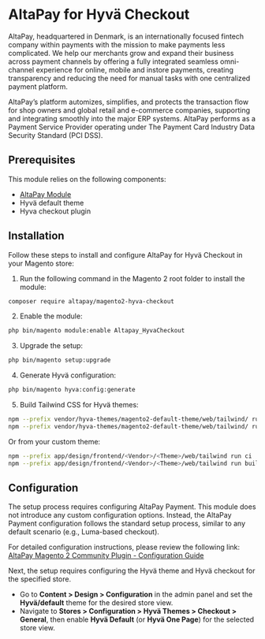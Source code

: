 # AltaPay for Hyvä Checkout

AltaPay, headquartered in Denmark, is an internationally focused fintech company within payments with the mission to make payments less complicated. We help our merchants grow and expand their business across payment channels by offering a fully integrated seamless omni-channel experience for online, mobile and instore payments, creating transparency and reducing the need for manual tasks with one centralized payment platform.

AltaPay’s platform automizes, simplifies, and protects the transaction flow for shop owners and global retail and e-commerce companies, supporting and integrating smoothly into the major ERP systems. AltaPay performs as a Payment Service Provider operating under The Payment Card Industry Data Security Standard (PCI DSS).

## Prerequisites
This module relies on the following components:
- [AltaPay Module](https://github.com/AltaPay/plugin-magento2-community)
- Hyvä default theme
- Hyva checkout plugin

## Installation
Follow these steps to install and configure AltaPay for Hyvä Checkout in your Magento store:

1. Run the following command in the Magento 2 root folder to install the module:
```bash
composer require altapay/magento2-hyva-checkout
``` 
2. Enable the module:
```bash
php bin/magento module:enable Altapay_HyvaCheckout
``` 
3. Upgrade the setup:
```bash
php bin/magento setup:upgrade
```
4. Generate Hyvä configuration:
```bash
php bin/magento hyva:config:generate
```
5. Build Tailwind CSS for Hyvä themes:
```bash
npm --prefix vendor/hyva-themes/magento2-default-theme/web/tailwind/ run ci
npm --prefix vendor/hyva-themes/magento2-default-theme/web/tailwind/ run build-prod
```
Or from your custom theme:
```bash
npm --prefix app/design/frontend/<Vendor>/<Theme>/web/tailwind run ci
npm --prefix app/design/frontend/<Vendor>/<Theme>/web/tailwind run build-prod
```

## Configuration

The setup process requires configuring AltaPay Payment. This module does not introduce any custom configuration options. Instead, the AltaPay Payment configuration follows the standard setup process, similar to any default scenario (e.g., Luma-based checkout).

For detailed configuration instructions, please review the following link:
[AltaPay Magento 2 Community Plugin - Configuration Guide](https://github.com/AltaPay/plugin-magento2-community/wiki)

Next, the setup requires configuring the Hyvä theme and Hyvä checkout for the specified store.

- Go to **Content > Design > Configuration** in the admin panel and set the **Hyvä/default** theme for the desired store view.  
- Navigate to **Stores > Configuration > Hyvä Themes > Checkout > General**, then enable **Hyvä Default** (or **Hyvä One Page**) for the selected store view.
